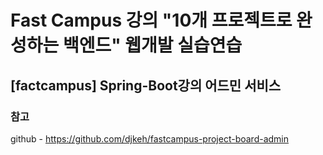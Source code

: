 # Fast Campus 강의 "10개 프로젝트로 완성하는 백엔드" 웹개발 실습연습
## [factcampus] Spring-Boot강의 어드민 서비스 </h1>

### 참고 
github - https://github.com/djkeh/fastcampus-project-board-admin
